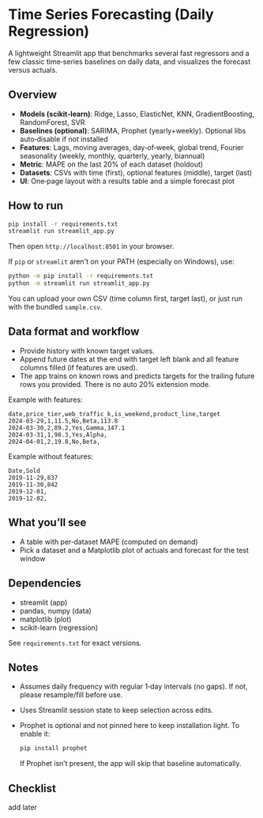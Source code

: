 # Time Series Forecasting (Daily Regression)

A lightweight Streamlit app that benchmarks several fast regressors and a few classic time‑series baselines on daily data, and visualizes the forecast versus actuals.

## Overview

- **Models (scikit‑learn)**: Ridge, Lasso, ElasticNet, KNN, GradientBoosting, RandomForest, SVR
- **Baselines (optional)**: SARIMA, Prophet (yearly+weekly). Optional libs auto‑disable if not installed
- **Features**: Lags, moving averages, day‑of‑week, global trend, Fourier seasonality (weekly, monthly, quarterly, yearly, biannual)
- **Metric**: MAPE on the last 20% of each dataset (holdout)
- **Datasets**: CSVs with time (first), optional features (middle), target (last)
- **UI**: One‑page layout with a results table and a simple forecast plot

## How to run

```bash
pip install -r requirements.txt
streamlit run streamlit_app.py
```

Then open `http://localhost:8501` in your browser.

If `pip` or `streamlit` aren't on your PATH (especially on Windows), use:

```bash
python -m pip install -r requirements.txt
python -m streamlit run streamlit_app.py
```

You can upload your own CSV (time column first, target last), or just run with the bundled `sample.csv`.

## Data format and workflow

- Provide history with known target values.
- Append future dates at the end with target left blank and all feature columns filled (if features are used).
- The app trains on known rows and predicts targets for the trailing future rows you provided. There is no auto 20% extension mode.

Example with features:

```csv
date,price_tier,web_traffic_k,is_weekend,product_line,target
2024-03-29,1,11.5,No,Beta,113.8
2024-03-30,2,89.2,Yes,Gamma,147.1
2024-03-31,1,98.3,Yes,Alpha,
2024-04-01,2,19.8,No,Beta,
```

Example without features:

```csv
Date,Sold
2019-11-29,837
2019-11-30,842
2019-12-01,
2019-12-02,
```

## What you’ll see

- A table with per‑dataset MAPE (computed on demand)
- Pick a dataset and a Matplotlib plot of actuals and forecast for the test window

## Dependencies

- streamlit (app)
- pandas, numpy (data)
- matplotlib (plot)
- scikit-learn (regression)

See `requirements.txt` for exact versions.

## Notes

- Assumes daily frequency with regular 1‑day intervals (no gaps). If not, please resample/fill before use.
- Uses Streamlit session state to keep selection across edits.
- Prophet is optional and not pinned here to keep installation light. To enable it:

  ```bash
  pip install prophet
  ```

  If Prophet isn’t present, the app will skip that baseline automatically.

## Checklist

add later